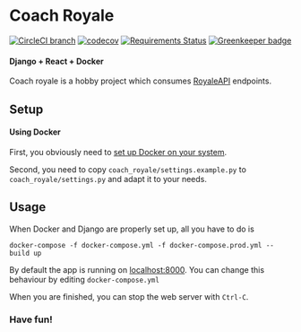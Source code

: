Coach Royale
===


[![CircleCI branch](https://img.shields.io/circleci/project/github/gogaz/coach_royale/master.svg)](https://circleci.com/gh/gogaz/coach_royale/tree/master)
[![codecov](https://codecov.io/gh/gogaz/coach_royale/branch/master/graph/badge.svg)](https://codecov.io/gh/gogaz/coach_royale)
[![Requirements Status](https://requires.io/github/gogaz/coach_royale/requirements.svg?branch=master)](https://requires.io/github/gogaz/coach_royale/requirements/?branch=master) [![Greenkeeper badge](https://badges.greenkeeper.io/gogaz/coach_royale.svg)](https://greenkeeper.io/)

#### Django + React + Docker
Coach royale is a hobby project which consumes [RoyaleAPI](https://royaleapi.com) endpoints.

Setup
-----
#### Using Docker
First, you obviously need to [set up Docker on your system](https://docs.docker.com/install/).

Second, you need to copy `coach_royale/settings.example.py` to `coach_royale/settings.py` and adapt it to your needs.

Usage
-----
When Docker and Django are properly set up, all you have to do is
```
docker-compose -f docker-compose.yml -f docker-compose.prod.yml --build up
```

By default the app is running on [localhost:8000](http://127.0.0.1:8000). You can change this behaviour by editing `docker-compose.yml`

When you are finished, you can stop the web server with `Ctrl-C`.

### Have fun!
